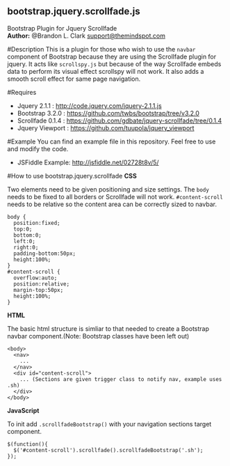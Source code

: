 bootstrap.jquery.scrollfade.js
-
Bootstrap Plugin for Jquery Scrollfade  
<b>Author:</b> @Brandon L. Clark  <support@themindspot.com>

#Description 
This is a plugin for those who wish to use the `navbar` component of Bootstrap because they are using the Scrollfade plugin for jquery.  It acts like `scrollspy.js` but because of the way Scrollfade embeds data to perform its visual effect scrollspy will not work.  It also adds a smooth scroll effect for same page navigation.
   
#Requires
* Jquery 2.1.1     : http://code.jquery.com/jquery-2.1.1.js
* Bootstrap 3.2.0  : https://github.com/twbs/bootstrap/tree/v3.2.0
* Scrollfade 0.1.4 : https://github.com/gdbate/jquery-scrollfade/tree/0.1.4
* Jquery Viewport  : https://github.com/tuupola/jquery_viewport

#Example
You can find an example file in this repository.  Feel free to use and modify the code.

* JSFiddle Example: http://jsfiddle.net/02728t8v/5/

#How to use bootstrap.jquery.scrollfade
<b>CSS</b> 

Two elements need to be given positioning and size settings.  The `body` needs to be fixed to all borders or Scrollfade will not work.  `#content-scroll` needs to be relative so the content area can be correctly sized to navbar.
```
body {
  position:fixed;
  top:0;
  bottom:0;
  left:0;
  right:0;
  padding-bottom:50px;
  height:100%;
}
#content-scroll {
  overflow:auto;
  position:relative;
  margin-top:50px;
  height:100%;
}
```
<b>HTML</b>

The basic html structure is simliar to that needed to create a Bootstrap navbar component.(Note: Bootstrap classes have been left out) 
```
<body>
  <nav>
    ...
  </nav>
  <div id="content-scroll">
    ... (Sections are given trigger class to notify nav, example uses .sh)
  </div>
</body>
```
<b>JavaScript</b>

To init add `.scrollfadeBootstrap()` with your navigation sections target component. 
```
$(function(){
  $('#content-scroll').scrollfade().scrollfadeBootstrap('.sh');
});
```
